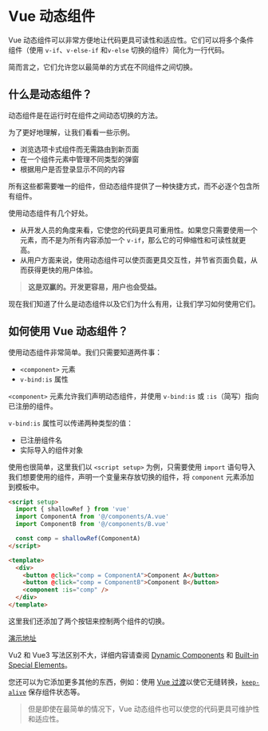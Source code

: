 # Vue 动态组件

Vue 动态组件可以非常方便地让代码更具可读性和适应性。它们可以将多个条件组件（使用 `v-if`、`v-else-if` 和`v-else` 切换的组件）简化为一行代码。

简而言之，它们允许您以最简单的方式在不同组件之间切换。

## 什么是动态组件？

动态组件是在运行时在组件之间动态切换的方法。

为了更好地理解，让我们看看一些示例。

- 浏览选项卡式组件而无需路由到新页面
- 在一个组件元素中管理不同类型的弹窗
- 根据用户是否登录显示不同的内容

所有这些都需要唯一的组件，但动态组件提供了一种快捷方式，而不必逐个包含所有组件。

使用动态组件有几个好处。

- 从开发人员的角度来看，它使您的代码更具可重用性。如果您只需要使用一个元素，而不是为所有内容添加一个 `v-if`，那么它的可伸缩性和可读性就更高。
- 从用户方面来说，使用动态组件可以使页面更具交互性，并节省页面负载，从而获得更快的用户体验。

> **这是双赢的。开发更容易，用户也会受益。**

现在我们知道了什么是动态组件以及它们为什么有用，让我们学习如何使用它们。

## 如何使用 Vue 动态组件？

使用动态组件非常简单。我们只需要知道两件事：

- `<component>` 元素
- `v-bind:is` 属性

`<component>` 元素允许我们声明动态组件，并使用 `v-bind:is` 或 `:is`（简写）指向已注册的组件。

`v-bind:is` 属性可以传递两种类型的值：

- 已注册组件名
- 实际导入的组件对象

使用也很简单，这里我们以 `<script setup>` 为例，只需要使用 `import` 语句导入我们想要使用的组件，声明一个变量来存放切换的组件，将 `component` 元素添加到模板中。

```html
<script setup>
  import { shallowRef } from 'vue'
  import ComponentA from '@/components/A.vue'
  import ComponentB from '@/components/B.vue'

  const comp = shallowRef(ComponentA)
</script>

<template>
  <div>
    <button @click="comp = ComponentA">Component A</button>
    <button @click="comp = ComponentB">Component B</button>
    <component :is="comp" />
  </div>
</template>
```

这里我们还添加了两个按钮来控制两个组件的切换。

[演示地址](https://sfc.vuejs.org/#eNqNUstugzAQ/JWVL2mlgO+IRIX+Qc++ELI0TvFDtiEHxL/XxojQtFS5wD5mxuNdD6TQOu07JBnJbW24dmDRdfrIJAAXWhkHA9hL1bbq9oENjNAYJWDnObsV5l35v0Tpirmf0iLo/okpF0w5YwKqVtI6/xUaDqsTX+7Sr0zmNLr0/nziUOi2cji5zc+8nwIfnjrnlIS3uuX114GRWfUuxchxSaDIaSQ8Sy9/0MtHeoDHVsbtTGcEaLRJo8+cLu7JnsQRJaLS6dUq6dcxBDCbG5aRDKZKqPmZhZyRi3PaZpTapg6DvNpUmU/qo9R00nGBKVqRnIy6WTRemJH9SoP6Yo8mMSjPaND8p/kA/aUbZEcmR3+Vae/hPW1tZzX47YFML+M5lXJLZfwGn0H5aA==)

Vu2 和 Vue3 写法区别不大，详细内容请查阅 [Dynamic Components](https://vuejs.org/guide/essentials/component-basics.html#dynamic-components) 和 [Built-in Special Elements](https://vuejs.org/api/built-in-special-elements.html#built-in-special-elements)。

您还可以为它添加更多其他的东西，例如：使用 [Vue 过渡](https://github.com/lio-zero/blog/blob/main/Vue/Vue%20%E8%BF%87%E6%B8%A1%E5%92%8C%E5%8A%A8%E7%94%BB.md)以使它无缝转换，[`keep-alive`](https://github.com/lio-zero/blog/blob/main/Vue/Vue%20keep-alive.md) 保存组件状态等。

> 但是即使在最简单的情况下，Vue 动态组件也可以使您的代码更具可维护性和适应性。
